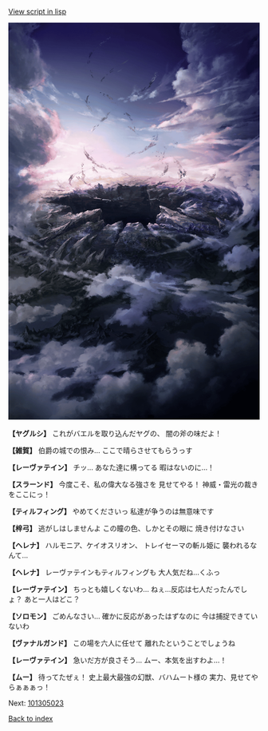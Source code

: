 [View script in lisp](../scripts/101305021.txt)

![101_hole.png](../images/backgrounds/101_hole.png)

**【ヤグルシ】**
これがバエルを取り込んだヤグの、
闇の斧の味だよ！

**【雑賀】**
伯爵の城での恨み…
ここで晴らさせてもらうっす

**【レーヴァテイン】**
チッ…
あなた達に構ってる
暇はないのに…！

**【スラーンド】**
今度こそ、私の偉大なる強さを
見せてやる！
神威・雷光の裁きをここにっ！

**【ティルフィング】**
やめてくださいっ
私達が争うのは無意味です

**【梓弓】**
逃がしはしませんよ
この瞳の色、しかとその眼に
焼き付けなさい

**【ヘレナ】**
ハルモニア、ケイオスリオン、
トレイセーマの斬ル姫に
襲われるなんて…

**【ヘレナ】**
レーヴァテインもティルフィングも
大人気だね…くふっ

**【レーヴァテイン】**
ちっとも嬉しくないわ…
ねぇ…反応は七人だったんでしょ？
あと一人はどこ？

**【ソロモン】**
ごめんなさい…
確かに反応があったはずなのに
今は捕捉できていないわ

**【ヴァナルガンド】**
この場を六人に任せて
離れたということでしょうね

**【レーヴァテイン】**
急いだ方が良さそう…
ムー、本気を出すわよ…！

**【ムー】**
待ってたぜぇ！
史上最大最強の幻獣、バハムート様の
実力、見せてやらぁぁぁっ！

Next: [101305023](101305023.md)

[Back to index](index.md)
